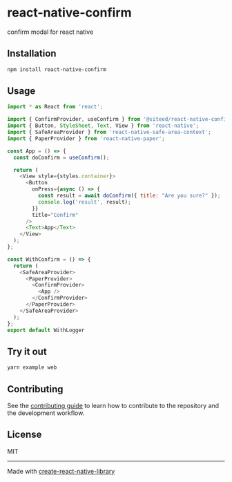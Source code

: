# react-native-confirm

confirm modal for react native

## Installation

```sh
npm install react-native-confirm
```

## Usage

```js
import * as React from 'react';

import { ConfirmProvider, useConfirm } from '@siteed/react-native-confirm';
import { Button, StyleSheet, Text, View } from 'react-native';
import { SafeAreaProvider } from 'react-native-safe-area-context';
import { PaperProvider } from 'react-native-paper';

const App = () => {
  const doConfirm = useConfirm();

  return (
    <View style={styles.container}>
      <Button
        onPress={async () => {
          const result = await doConfirm({ title: "Are you sure?" });
          console.log('result', result);
        }}
        title="Confirm"
      />
      <Text>App</Text>
    </View>
  );
};

const WithConfirm = () => {
  return (
    <SafeAreaProvider>
      <PaperProvider>
        <ConfirmProvider>
          <App />
        </ConfirmProvider>
      </PaperProvider>
    </SafeAreaProvider>
  );
};
export default WithLogger
```

## Try it out
```bash
yarn example web
```

## Contributing

See the [contributing guide](CONTRIBUTING.md) to learn how to contribute to the repository and the development workflow.

## License

MIT

---

Made with [create-react-native-library](https://github.com/callstack/react-native-builder-bob)
